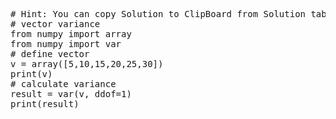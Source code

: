 <pre class="file" data-target="clipboard">
# Hint: You can copy Solution to ClipBoard from Solution tab
# vector variance
from numpy import array
from numpy import var
# define vector
v = array([5,10,15,20,25,30])
print(v)
# calculate variance
result = var(v, ddof=1)
print(result)
</pre>

